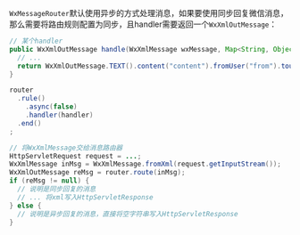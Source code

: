 ``WxMessageRouter``默认使用异步的方式处理消息，如果要使用同步回复微信消息，那么需要将路由规则配置为同步，且handler需要返回一个``WxXmlOutMessage``：

```java
// 某个handler
public WxXmlOutMessage handle(WxXmlMessage wxMessage, Map<String, Object> context) {
  // ...
  return WxXmlOutMessage.TEXT().content("content").fromUser("from").touser("to").build();
}
```

```java
router
  .rule()
    .async(false)
    .handler(handler)
  .end()
;

// 将WxXmlMessage交给消息路由器
HttpServletRequest request = ...;
WxXmlMessage inMsg = WxXmlMessage.fromXml(request.getInputStream());
WxXmlOutMessage reMsg = router.route(inMsg);
if (reMsg != null) {
  // 说明是同步回复的消息
  // ... 将xml写入HttpServletResponse
} else {
  // 说明是异步回复的消息，直接将空字符串写入HttpServletResponse
}
 
